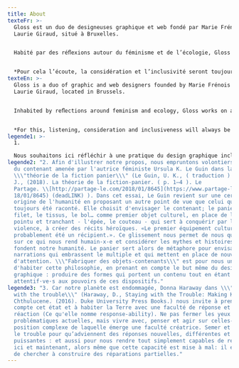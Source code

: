 ```yaml
---
title: About
texteFr: >-
  Gloss est un duo de designeuses graphique et web fondé par Marie Frénois et
  Laurie Giraud, situé à Bruxelles. 


  Habité par des réﬂexions autour du féminisme et de l’écologie, Gloss travaille à un empathic graphic design**(1)** et fabrique des objets-contenants**(2)** prenant la forme de médias imprimés comme numériques  ;  identités visuelles, éditions, afﬁches, sites web… Gloss fait groupe en rassemblant différentes habilités, compétences et outils aﬁn de répondre au mieux aux attentes de chaque projet. En parallèle au travail de commande, chacune développe et nourrit une activité singulière: chercheuse, artiste, collectionneuse, cueilleuse comme autant de façons de vivre ensemble au monde, d’entrer en réaction**(3)** et d’appréhender notre époque.  


  *Pour cela l’écoute, la considération et l’inclusivité seront toujours reines dans une tentative de connexion complice avec notre environnement proche.*
texteEn: >-
  Gloss is a duo of graphic and web designers founded by Marie Frénois and
  Laurie Giraud, located in Brussels.


  Inhabited by reﬂections around feminism and ecology, Gloss works on an empathetic graphic design**(1)** and manufactures objects-containers**(2)** taking the form of both print and digital media; visual identities, publications, posters, websites… Gloss forms a group by bringing together different abilities, skills and tools in order to best meet the expectations of each project. In parallel with commissioning work, each develops and nurtures a singular activity: researcher, artist, collector, picker as so many ways of living together in the world, of reacting**(3)** and apprehend our times.   


  *For this, listening, consideration and inclusiveness will always be queens in an attempt to connect with our close environment.*
legende1: >-
  1.  

  Nous souhaitons ici réfléchir à une pratique du design graphique inclusive, interrogeant les pouvoirs de domination et les discriminations systémiques en place, pour tenter de \"rendre les histoires faibles plus fortes et les histoires fortes plus faibles\", comme le déclare Donna Haraway dans \"Story Telling for Earthy Survival\" (Terranova, F. (2016) Donna Haraway : Story Telling for Earthly Survival (43:20 - 43:23 mm). Spectre Productions, Atelier Graphoui). Il s'agit ici de prendre soin du monde; humain-x-e, non-humain-x-es, animaux, insectes, minéraux ou phénomènes climatiques… et réfléchir à une pratique du design graphique soucieuse (attentive) et en réaction. Penser un site web de façon plus écologique dans sa structure et son contenu(1.a.), créer des glyphes inclusives, (être/entrer en) médiation et (en) contact intime avec notre environnement local sont tant de tentatives pour construire un monde plus optimiste et joyeux. <br> 1.a. Ici, il s'agit d'être conscient.e.s des ressources énergivores qu'utilise le numérique, en commençant par repenser outils, structures et contenus comme une tentative de réponse à une question simple mais radicale : qu’est-ce qui est nécessaire, essentiel et qu’est-ce qui peut être sacrifié ?
legende2: "2. Afin d'illustrer notre propos, nous empruntons volontiers l'image
  du contenant amenée par l'autrice féministe Ursula K. Le Guin dans la
  \\\"théorie de la fiction panier\\\" (Le Guin, U. K., ( traduction ) Bonheur,
  J., (2018). La théorie de la fiction-panier. ( p. 1—4 ). Le
  Partage. \\[http://partage-le.com/2018/01/8645](https://www.partage-le.com/20\
  18/01/8645) (deadLINK) ). Dans cet essai, Le Guin revient sur une certaine
  origine de l'humanité en proposant un autre point de vue que celui qui nous a
  toujours été raconté. Elle choisit d'envisager le contenant; le panier, le
  filet, le tissus, le bol… comme premier objet culturel, en place de l'objet
  pointu et tranchant - l'épée, le couteau - qui sert à conquérir par la
  violence, à créer des récits héroïques. «Le premier équipement culturel a
  probablement été un récipient.». Ce glissement nous permet de nous questionner
  sur ce qui nous rend humain-x-e et considérer les mythes et histoires qui
  fondent notre humanité. Le panier sert alors de métaphore pour envisager des
  narrations qui embrassent le multiple et qui mettent en place de nouveaux mode
  d'attention. \\\"Fabriquer des objets-contenants\\\" est pour nous une manière
  d'habiter cette philosophie, en prenant en compte le but même du design
  graphique : produire des formes qui portent un contenu tout en étant
  attentif·ve·s aux pouvoirs de ces dispositifs."
legende3: "3. Car notre planète est endommagée, Donna Haraway dans \\\"Staying
  with the trouble\\\" (Haraway, D., Staying with the Trouble: Making Kin in the
  Chthulucene. (2016). Duke University Press Books.) nous invite à prendre en
  compte cet état et à habiter la Terre avec une faculté de réponse et de
  réaction (Ce qu'elle nomme response-ability). Ne pas fermer les yeux sur nos
  problématiques actuelles, mais vivre avec, penser et agir sur celles-ci. Une
  position complexe de laquelle émerge une faculté créatrice. Semer et susciter
  le trouble pour qu’adviennent des réponses nouvelles, différentes et
  puissantes : et aussi pour nous rendre tout simplement capables de réponse,
  ici et maintenant, alors même que cette capacité est mise à mal: il est temps
  de chercher à construire des réparations partielles."
---
```


